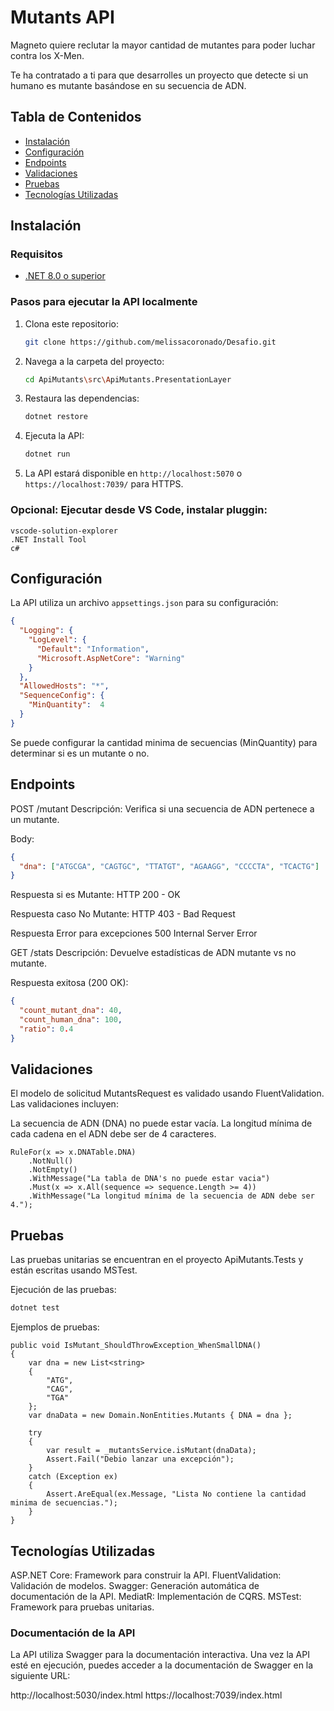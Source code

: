 
# Mutants API

Magneto quiere reclutar la mayor cantidad de mutantes para poder luchar contra los X-Men. 

Te ha contratado a ti para que desarrolles un proyecto que detecte si un humano es mutante basándose en su secuencia de ADN. 

## Tabla de Contenidos

- [Instalación](#instalación)
- [Configuración](#configuración)
- [Endpoints](#endpoints)
- [Validaciones](#validaciones)
- [Pruebas](#pruebas)
- [Tecnologías Utilizadas](#tecnologías-utilizadas)

## Instalación

### Requisitos

- [.NET 8.0 o superior](https://dotnet.microsoft.com/download)

### Pasos para ejecutar la API localmente

1. Clona este repositorio:

    ```bash
    git clone https://github.com/melissacoronado/Desafio.git
    ```

2. Navega a la carpeta del proyecto:

    ```bash
    cd ApiMutants\src\ApiMutants.PresentationLayer
    ```

3. Restaura las dependencias:

    ```bash
    dotnet restore
    ```

4. Ejecuta la API:

    ```bash
    dotnet run
    ```

6. La API estará disponible en `http://localhost:5070` o `https://localhost:7039/` para HTTPS.


### Opcional: Ejecutar desde VS Code, instalar pluggin:
	vscode-solution-explorer
	.NET Install Tool
    c#

## Configuración

La API utiliza un archivo `appsettings.json` para su configuración:

```json
{
  "Logging": {
    "LogLevel": {
      "Default": "Information",
      "Microsoft.AspNetCore": "Warning"
    }
  },
  "AllowedHosts": "*",
  "SequenceConfig": {
    "MinQuantity":  4
  }
}
```

Se puede configurar la cantidad minima de secuencias (MinQuantity) para determinar si es un mutante o no.

## Endpoints
POST /mutant
Descripción: Verifica si una secuencia de ADN pertenece a un mutante.

Body:
```json
{
  "dna": ["ATGCGA", "CAGTGC", "TTATGT", "AGAAGG", "CCCCTA", "TCACTG"]
}
```

Respuesta si es Mutante: HTTP 200 - OK

Respuesta caso No Mutante: HTTP 403 - Bad Request

Respuesta Error para excepciones 500 Internal Server Error


GET /stats
Descripción: Devuelve estadísticas de ADN mutante vs no mutante.

Respuesta exitosa (200 OK):
```json
{
  "count_mutant_dna": 40,
  "count_human_dna": 100,
  "ratio": 0.4
}
```

## Validaciones

El modelo de solicitud MutantsRequest es validado usando FluentValidation. Las validaciones incluyen:

La secuencia de ADN (DNA) no puede estar vacía.
La longitud mínima de cada cadena en el ADN debe ser de 4 caracteres.
```
RuleFor(x => x.DNATable.DNA)
    .NotNull()
    .NotEmpty()
    .WithMessage("La tabla de DNA's no puede estar vacia")
    .Must(x => x.All(sequence => sequence.Length >= 4))
    .WithMessage("La longitud mínima de la secuencia de ADN debe ser 4.");
```

## Pruebas
Las pruebas unitarias se encuentran en el proyecto ApiMutants.Tests y están escritas usando MSTest.

Ejecución de las pruebas:
```bash
dotnet test
```

Ejemplos de pruebas:


```[TestMethod]
public void IsMutant_ShouldThrowException_WhenSmallDNA()
{
    var dna = new List<string>
    {
        "ATG",
        "CAG",
        "TGA"
    };
    var dnaData = new Domain.NonEntities.Mutants { DNA = dna };

    try
    {
        var result = _mutantsService.isMutant(dnaData);
        Assert.Fail("Debio lanzar una excepción");
    }
    catch (Exception ex)
    {
        Assert.AreEqual(ex.Message, "Lista No contiene la cantidad minima de secuencias.");
    }
}
```

## Tecnologías Utilizadas
ASP.NET Core: Framework para construir la API.
FluentValidation: Validación de modelos.
Swagger: Generación automática de documentación de la API.
MediatR: Implementación de CQRS.
MSTest: Framework para pruebas unitarias.

### Documentación de la API
La API utiliza Swagger para la documentación interactiva. Una vez la API esté en ejecución, puedes acceder a la documentación de Swagger en la siguiente URL:

http://localhost:5030/index.html
https://localhost:7039/index.html
